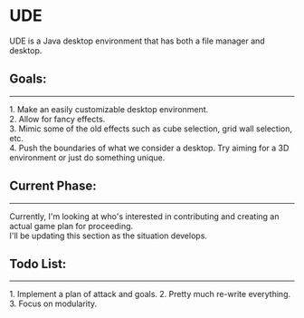 # UDE
UDE is a Java desktop environment that has both a file manager and desktop.
<br/>
<h2>Goals:</h2>
<hr/>
1. Make an easily customizable desktop environment.<br/>
2. Allow for fancy effects.<br/>
3. Mimic some of the old effects such as cube selection, grid wall selection, etc. <br/>
4. Push the boundaries of what we consider a desktop. Try aiming for a 3D environment or just do something unique.
<br/>
<h2>Current Phase:</h2>
<hr/>
Currently, I'm looking at who's interested in contributing and creating an actual game plan for proceeding.<br/>
I'll be updating this section as the situation develops.
 <br/>
<h2>Todo List:</h2>
<hr/>
1. Implement a plan of attack and goals.
2. Pretty much re-write everything.
3. Focus on modularity.
<br/>
